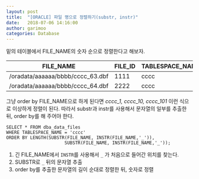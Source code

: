 ```yaml
---
layout: post
title:  "[ORACLE] 파일 명으로 정렬하기(substr, instr)"
date:   2018-07-06 14:16:00
author: garimoo
categories: Database
---
```


밑의 테이블에서 FILE_NAME의 숫자 순으로 정렬한다고 해보자.

| FILE_NAME | FILE_ID | TABLESPACE_NAME | BYTES |
| --- | --- | --- | --- |
| /oradata/aaaaaa/bbbb/cccc_63.dbf | 1111 | cccc | 17179869184 |
| /oradata/aaaaaa/bbbb/cccc_64.dbf | 2222 | cccc | 17179869184 |

그냥 order by FILE_NAME으로 하게 된다면 *cccc_1, cccc_10, cccc_101* 이런 식으로 이상하게 정렬이 된다.
따라서 substr과 instr를 사용해서 문자열의 일부를 추출한 뒤, order by를 해 주어야 한다.

```
SELECT * FROM dba_data_files
WHERE TABLESPACE_NAME = 'cccc'
ORDER BY LENGTH(SUBSTR(FILE_NAME, INSTR(FILE_NAME,'_')),
                      SUBSTR(FILE_NAME, INSTR(FILE_NAME,'_'));
```

1. 긴 FILE_NAME에서 `INSTR`를 사용해서 `_` 가 처음으로 들어간 위치를 찾는다.
2. SUBSTR로 `_` 뒤의 문자열 추출
3. order by를 추출한 문자열의 길이 순대로 정렬한 뒤, 숫자로 정렬
